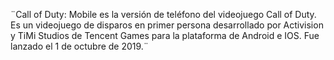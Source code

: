 ¨Call of Duty: Mobile es la versión de teléfono del videojuego Call of Duty.
 Es un videojuego de disparos en primer persona desarrollado por Activision y TiMi Studios de Tencent Games para la plataforma de Android e IOS.
  Fue lanzado el 1 de octubre de 2019.¨